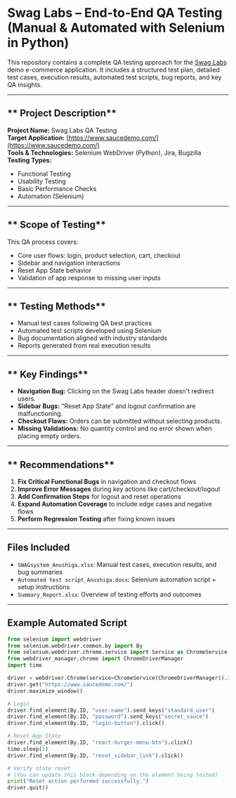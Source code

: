 #  Swag Labs – End-to-End QA Testing (Manual & Automated with Selenium in Python)

This repository contains a complete QA testing approach for the [Swag Labs](https://www.saucedemo.com/) demo e-commerce application. It includes a structured test plan, detailed test cases, execution results, automated test scripts, bug reports, and key QA insights.

---

## ** Project Description**

**Project Name:** Swag Labs QA Testing  
**Target Application:** [https://www.saucedemo.com/](https://www.saucedemo.com/)  
**Tools & Technologies:** Selenium WebDriver (Python), Jira, Bugzilla  
**Testing Types:**  
- Functional Testing  
- Usability Testing  
- Basic Performance Checks  
- Automation (Selenium)

---

## ** Scope of Testing**

This QA process covers:  
- Core user flows: login, product selection, cart, checkout  
- Sidebar and navigation interactions  
- Reset App State behavior  
- Validation of app response to missing user inputs

---

## ** Testing Methods**

- Manual test cases following QA best practices  
- Automated test scripts developed using Selenium  
- Bug documentation aligned with industry standards  
- Reports generated from real execution results  

---

## ** Key Findings**

- **Navigation Bug:** Clicking on the Swag Labs header doesn't redirect users.  
- **Sidebar Bugs:** "Reset App State" and logout confirmation are malfunctioning.  
- **Checkout Flaws:** Orders can be submitted without selecting products.  
- **Missing Validations:** No quantity control and no error shown when placing empty orders.

---

## ** Recommendations**

1. **Fix Critical Functional Bugs** in navigation and checkout flows  
2. **Improve Error Messages** during key actions like cart/checkout/logout  
3. **Add Confirmation Steps** for logout and reset operations  
4. **Expand Automation Coverage** to include edge cases and negative flows  
5. **Perform Regression Testing** after fixing known issues

---

## **Files Included**

- `SWAGsystem_Anushiga.xlsx`: Manual test cases, execution results, and bug summaries  
- `Automated test script_Anushiga.docx`: Selenium automation script + setup instructions  
- `Summary_Report.xlsx`: Overview of testing efforts and outcomes

---

## **Example Automated Script**

```python
from selenium import webdriver
from selenium.webdriver.common.by import By
from selenium.webdriver.chrome.service import Service as ChromeService
from webdriver_manager.chrome import ChromeDriverManager
import time

driver = webdriver.Chrome(service=ChromeService(ChromeDriverManager().install()))
driver.get("https://www.saucedemo.com/")
driver.maximize_window()

# Login
driver.find_element(By.ID, "user-name").send_keys("standard_user")
driver.find_element(By.ID, "password").send_keys("secret_sauce")
driver.find_element(By.ID, "login-button").click()

# Reset App State
driver.find_element(By.ID, "react-burger-menu-btn").click()
time.sleep(1)
driver.find_element(By.ID, "reset_sidebar_link").click()

# Verify state reset
# (You can update this block depending on the element being tested)
print("Reset action performed successfully.")
driver.quit()
